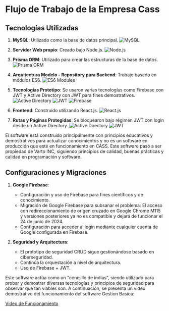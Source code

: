 # Flujo de Trabajo de la Empresa Cass

## Tecnologías Utilizadas

1. **MySQL**: Utilizado como la base de datos principal. ![MySQL](https://img.shields.io/badge/MySQL-4479A1?logo=mysql&logoColor=white)

2. **Servidor Web propio**: Creado bajo Node.js. ![Node.js](https://img.shields.io/badge/Node.js-43853D?logo=node.js&logoColor=white)

3. **Prisma ORM**: Utilizado para crear las estructuras de la base de datos. ![Prisma ORM](https://img.shields.io/badge/Prisma-1B222D?logo=prisma&logoColor=white)

4. **Arquitectura Modelo - Repository para Backend**: Trabajo basado en módulos ES6. ![ES6 Modules](https://img.shields.io/badge/ES6%20Modules-F7DF1E?logo=javascript&logoColor=white)


5. **Tecnologías Prototipo**: Se usaron varias tecnologías como Firebase con JWT y Active Directory con JWT para fines demostrativos. ![Active Directory](https://img.shields.io/badge/Active%20Directory-0052CC?logo=active-directory&logoColor=white) ![JWT](https://img.shields.io/badge/JWT-000000?logo=json-web-tokens) ![Firebase](https://img.shields.io/badge/Firebase-FFCA28?logo=firebase&logoColor=black)


6. **Frontend**: Construido utilizando React.js. ![React.js](https://img.shields.io/badge/React-61DAFB?logo=react&logoColor=white)

7. **Rutas y Páginas Protegidas**: Se bloquearon bajo régimen JWT con login desde un Active Directory. ![Active Directory](https://img.shields.io/badge/Active%20Directory-0052CC?logo=active-directory&logoColor=white) ![JWT](https://img.shields.io/badge/JWT-000000?logo=json-web-tokens)


El software está construido principalmente con principios educativos y demostrativos para actualizar conocimientos y no es un software en producción que esté en funcionamiento en CASS. Este software pasó a ser propiedad de Varto INC, siguiendo principios de calidad, buenas prácticas y calidad en programación y software.

## Configuraciones y Migraciones

1. **Google Firebase**:
   - Configuración y uso de Firebase para fines científicos y de conocimiento.
   - Migración de Google Firebase para subsanar el problema: El acceso con redireccionamiento de origen cruzado en Google Chrome M115 y versiones posteriores ya no es compatible y dejará de funcionar el 24 de junio de 2024.
   - Configuración para acceder al login mediante cualquier cuenta de Google configurada en Firebase.

2. **Seguridad y Arquitectura**:
   - El prototipo de seguridad CRUD sigue gestionándose basado en ciberseguridad.
   - Continúa la orquestación a nivel de arquitectura.
   - Uso de Firebase + JWT.

Este software actúa como un "conejillo de indias", siendo utilizado para probar y demostrar diversas tecnologías y principios de seguridad para observar que tan viables son. A continuación, se presenta un video demostrativo del funcionamiento del software Gestion Basica:

[Video de Funcionamiento](https://youtu.be/VdscwVx7AJ4)
